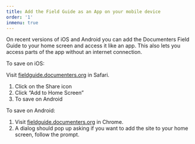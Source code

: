 ```yaml
---
title: Add the Field Guide as an App on your mobile device
order: '1'
inmenu: true
---
```

On recent versions of iOS and Android you can add the Documenters Field Guide to your home screen and access it like an app. This also lets you access parts of the app without an internet connection.

To save on iOS:

Visit [fieldguide.documenters.org](https://fieldguide.documenters.org/) in Safari.

1. Click on the Share icon
2. Click “Add to Home Screen”
3. To save on Android

To save on Android:

1. Visit [fieldguide.documenters.org](https://fieldguide.documenters.org/) in Chrome.
2. A dialog should pop up asking if you want to add the site to your home screen, follow the prompt.

